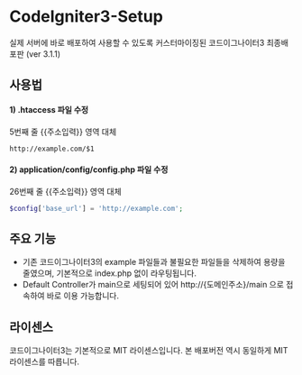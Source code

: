 # CodeIgniter3-Setup
실제 서버에 바로 배포하여 사용할 수 있도록 커스터마이징된 코드이그나이터3 최종배포판 (ver 3.1.1)

## 사용법
#### 1) .htaccess 파일 수정
5번째 줄 {{주소입력}} 영역 대체
```
http://example.com/$1
```

#### 2) application/config/config.php 파일 수정
26번째 줄 {{주소입력}} 영역 대체
```php
$config['base_url'] = 'http://example.com';
```

## 주요 기능
- 기존 코드이그나이터3의 example 파일들과 불필요한 파일들을 삭제하여 용량을 줄였으며, 기본적으로 index.php 없이 라우팅됩니다.
- Default Controller가 main으로 세팅되어 있어 http://{도메인주소}/main 으로 접속하여 바로 이용 가능합니다.

## 라이센스
코드이그나이터3는 기본적으로 MIT 라이센스입니다.
본 배포버전 역시 동일하게 MIT 라이센스를 따릅니다.